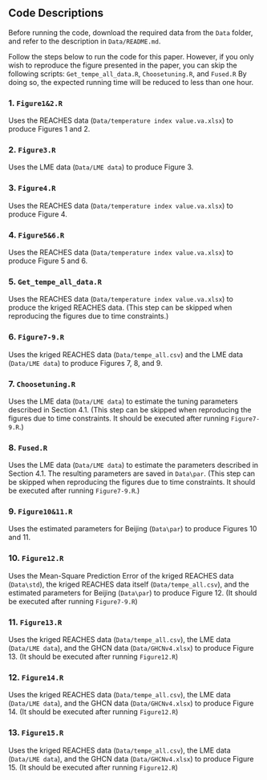 ## Code Descriptions

Before running the code, download the required data from the `Data` folder, and refer to the description in `Data/README.md`.

Follow the steps below to run the code for this paper. However, if you only wish to reproduce the figure presented in the paper, you can skip the following scripts: `Get_tempe_all_data.R`, `Choosetuning.R`, and `Fused.R` By doing so, the expected running time will be reduced to less than one hour.

### 1. `Figure1&2.R`
Uses the REACHES data (`Data/temperature index value.va.xlsx`) to produce Figures 1 and 2.

### 2. `Figure3.R`
Uses the LME data (`Data/LME data`) to produce Figure 3.

### 3. `Figure4.R`
Uses the REACHES data (`Data/temperature index value.va.xlsx`) to produce Figure 4.

### 4. `Figure5&6.R`
Uses the REACHES data (`Data/temperature index value.va.xlsx`) to produce Figure 5 and 6.

### 5. `Get_tempe_all_data.R`
Uses the REACHES data (`Data/temperature index value.va.xlsx`) to produce the kriged REACHES data.
(This step can be skipped when reproducing the figures due to time constraints.)

### 6. `Figure7-9.R`
Uses the kriged REACHES data (`Data/tempe_all.csv`) and the LME data (`Data/LME data`) to produce Figures 7, 8, and 9.

### 7. `Choosetuning.R`
Uses the LME data (`Data/LME data`) to estimate the tuning parameters described in Section 4.1. (This step can be skipped when reproducing the figures due to time constraints. It should be executed after running `Figure7-9.R`.)

### 8. `Fused.R`
Uses the LME data (`Data/LME data`) to estimate the parameters described in Section 4.1. The resulting parameters are saved in `Data\par`. (This step can be skipped when reproducing the figures due to time constraints. It should be executed after running `Figure7-9.R`.)

### 9. `Figure10&11.R`
Uses the estimated parameters for Beijing (`Data\par`) to produce Figures 10 and 11.

### 10. `Figure12.R`
Uses the Mean-Square Prediction Error of the kriged REACHES data (`Data\std`), the kriged REACHES data itself (`Data/tempe_all.csv`), and the estimated parameters for Beijing (`Data\par`) to produce Figure 12. (It should be executed after running `Figure7-9.R`)

### 11. `Figure13.R`
Uses the kriged REACHES data (`Data/tempe_all.csv`), the LME data (`Data/LME data`), and the GHCN data (`Data/GHCNv4.xlsx`) to produce Figure 13. (It should be executed after running `Figure12.R`)

### 12. `Figure14.R`
Uses the kriged REACHES data (`Data/tempe_all.csv`), the LME data (`Data/LME data`), and the GHCN data (`Data/GHCNv4.xlsx`) to produce Figure 14. (It should be executed after running `Figure12.R`)

### 13. `Figure15.R`
Uses the kriged REACHES data (`Data/tempe_all.csv`), the LME data (`Data/LME data`), and the GHCN data (`Data/GHCNv4.xlsx`) to produce Figure 15. (It should be executed after running `Figure12.R`)


